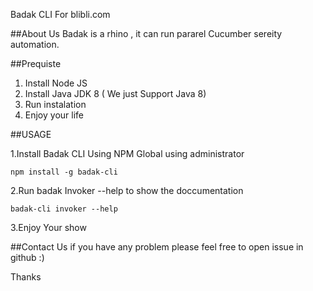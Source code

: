 Badak CLI For blibli.com

##About Us
Badak is a rhino , it can run pararel Cucumber sereity automation.

##Prequiste
1. Install Node JS
2. Install Java JDK 8 ( We just Support Java 8)
3. Run instalation 
4. Enjoy your life

##USAGE

1.Install Badak CLI Using NPM Global using administrator

```npm install -g badak-cli```

2.Run badak Invoker --help to show the doccumentation 

```badak-cli invoker --help```
 
3.Enjoy Your show

##Contact Us
if you have any problem please feel free to open issue in github :) 

Thanks
